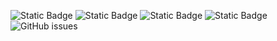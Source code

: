 ![Static Badge](https://img.shields.io/badge/blacklists-60-000000) ![Static Badge](https://img.shields.io/badge/blacklisted-2694233-cc0000) ![Static Badge](https://img.shields.io/badge/whitelisted-2244-00CC00) ![Static Badge](https://img.shields.io/badge/streaming_blacklist-28107-000000) ![GitHub issues](https://img.shields.io/github/issues/fabriziosalmi/blacklists)
